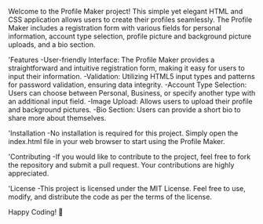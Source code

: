 Welcome to the Profile Maker project!
This simple yet elegant HTML and CSS application allows users to create their profiles seamlessly.
The Profile Maker includes a registration form with various fields for personal information, account type selection, profile picture and background picture uploads, and a bio section.

'Features
-User-friendly Interface: The Profile Maker provides a straightforward and intuitive registration form, making it easy for users to input their information.
-Validation: Utilizing HTML5 input types and patterns for password validation, ensuring data integrity.
-Account Type Selection: Users can choose between Personal, Business, or specify another type with an additional input field.
-Image Upload: Allows users to upload their profile and background pictures.
-Bio Section: Users can provide a short bio to share more about themselves.

'Installation
-No installation is required for this project. Simply open the index.html file in your web browser to start using the Profile Maker.

'Contributing
-If you would like to contribute to the project, feel free to fork the repository and submit a pull request. Your contributions are highly appreciated.

'License
-This project is licensed under the MIT License. Feel free to use, modify, and distribute the code as per the terms of the license.

Happy Coding! 🚀
